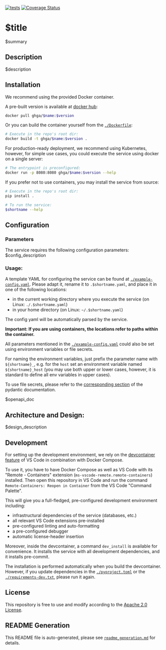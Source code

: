 [![tests](https://github.com/ghga-de/$repo_name/actions/workflows/tests.yaml/badge.svg)](https://github.com/ghga-de/$repo_name/actions/workflows/tests.yaml)
[![Coverage Status](https://coveralls.io/repos/github/ghga-de/$repo_name/badge.svg?branch=main)](https://coveralls.io/github/ghga-de/$repo_name?branch=main)

# $title

$summary

## Description

$description

## Installation

We recommend using the provided Docker container.

A pre-built version is available at [docker hub](https://hub.docker.com/repository/docker/ghga/$name):
```bash
docker pull ghga/$name:$version
```

Or you can build the container yourself from the [`./Dockerfile`](./Dockerfile):
```bash
# Execute in the repo's root dir:
docker build -t ghga/$name:$version .
```

For production-ready deployment, we recommend using Kubernetes, however,
for simple use cases, you could execute the service using docker
on a single server:
```bash
# The entrypoint is preconfigured:
docker run -p 8080:8080 ghga/$name:$version --help
```

If you prefer not to use containers, you may install the service from source:
```bash
# Execute in the repo's root dir:
pip install .

# To run the service:
$shortname --help
```

## Configuration

### Parameters

The service requires the following configuration parameters:
$config_description

### Usage:

A template YAML for configuring the service can be found at
[`./example-config.yaml`](./example-config.yaml).
Please adapt it, rename it to `.$shortname.yaml`, and place it in one of the following locations:
- in the current working directory where you execute the service (on Linux: `./.$shortname.yaml`)
- in your home directory (on Linux: `~/.$shortname.yaml`)

The config yaml will be automatically parsed by the service.

**Important: If you are using containers, the locations refer to paths within the container.**

All parameters mentioned in the [`./example-config.yaml`](./example-config.yaml)
could also be set using environment variables or file secrets.

For naming the environment variables, just prefix the parameter name with `${shortname}_`,
e.g. for the `host` set an environment variable named `${shortname}_host`
(you may use both upper or lower cases, however, it is standard to define all env
variables in upper cases).

To use file secrets, please refer to the
[corresponding section](https://pydantic-docs.helpmanual.io/usage/settings/#secret-support)
of the pydantic documentation.

$openapi_doc

## Architecture and Design:
$design_description

## Development

For setting up the development environment, we rely on the
[devcontainer feature](https://code.visualstudio.com/docs/remote/containers) of VS Code
in combination with Docker Compose.

To use it, you have to have Docker Compose as well as VS Code with its "Remote - Containers"
extension (`ms-vscode-remote.remote-containers`) installed.
Then open this repository in VS Code and run the command
`Remote-Containers: Reopen in Container` from the VS Code "Command Palette".

This will give you a full-fledged, pre-configured development environment including:
- infrastructural dependencies of the service (databases, etc.)
- all relevant VS Code extensions pre-installed
- pre-configured linting and auto-formatting
- a pre-configured debugger
- automatic license-header insertion

Moreover, inside the devcontainer, a command `dev_install` is available for convenience.
It installs the service with all development dependencies, and it installs pre-commit.

The installation is performed automatically when you build the devcontainer. However,
if you update dependencies in the [`./pyproject.toml`](./pyproject.toml) or the
[`./requirements-dev.txt`](./requirements-dev.txt), please run it again.

## License

This repository is free to use and modify according to the
[Apache 2.0 License](./LICENSE).

## README Generation

This README file is auto-generated, please see [`readme_generation.md`](./readme_generation.md)
for details.
